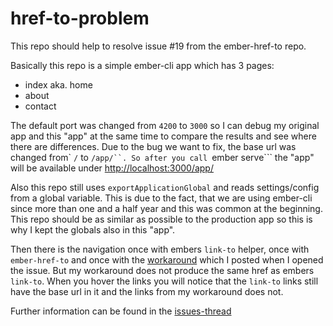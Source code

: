 # href-to-problem
This repo should help to resolve issue #19 from the ember-href-to repo.
 
Basically this repo is a simple ember-cli app which has 3 pages:
- index aka. home
- about
- contact

The default port was changed from ```4200``` to ```3000``` so I can debug my original app and this "app" at the same time
to compare the results and see where there are differences. Due to the bug we want to fix, the base url was changed from`
```/``` to ```/app/``. So after you call ```ember serve``` the "app" will be available under [http://localhost:3000/app/][lnk0] 
 
Also this repo still uses ```exportApplicationGlobal```
and reads settings/config from a global variable. This is due to the fact, that we are using ember-cli since more than
one and a half year and this was common at the beginning. This repo should be as similar as possible to the
production app so this is why I kept the globals also in this "app".

Then there is the navigation once with embers ```link-to``` helper,
once with ```ember-href-to``` and once with the [workaround][lnk1] which I posted when I opened the issue.
But my workaround does not produce the same href as embers ```link-to```. When you hover the links
you will notice that the ```link-to``` links still have the base url in it and the links from my 
workaround does not.

Further information can be found in the [issues-thread][lnk2]

[lnk0]: http://localhost:3000/app/
[lnk1]: https://github.com/intercom/ember-href-to/issues/19#issue-100266546
[lnk2]: https://github.com/intercom/ember-href-to/issues/19
